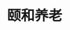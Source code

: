 ---
title: 颐和养老
description: 基于Vue和SSM的养老院管理系统。
cover: "./nursing-center.png"
projectType: 课程设计
productType: Web App
technologies: 
    - Vue
    - Java
    - Spring MVC
    - MyBatis
teamMembers:
    - Wenwei Lin
    - Binzhan Wang
    - Zonghui Wu
    - He Li
roles:
    - 前端开发
    - 后端开发
start: 2021-12
end: 2022-01
githubRepo: https://github.com/wenwei-lin/NursingCenter
---